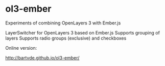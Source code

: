 ol3-ember
=========

Experiments of combining OpenLayers 3 with Ember.js

LayerSwitcher for OpenLayers 3 based on Ember.js
Supports grouping of layers
Supports radio groups (exclusive) and checkboxes

Online version:

http://bartvde.github.io/ol3-ember/
